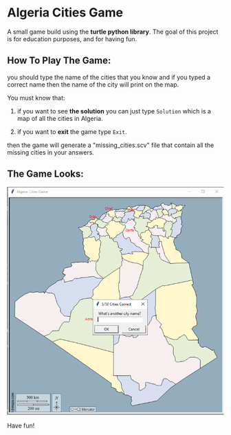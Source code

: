 # Algeria Cities Game
A small game build using the **turtle python library**.
The goal of this project is for education purposes, and for having fun.

## How To Play The Game:
you should type the name of the cities that you know and if you typed a correct name then the name of the city will 
print on the map. 

You must know that:

1. if you want to see **the solution** you can just type ``Solution`` which is a map of all the cities in Algeria.

2. if you want to **exit** the game type ```Exit```.

then the game will generate a "missing_cities.scv" file that contain all the missing cities in your answers.


## The Game Looks:
![plot](./Capture.PNG)

Have fun!

